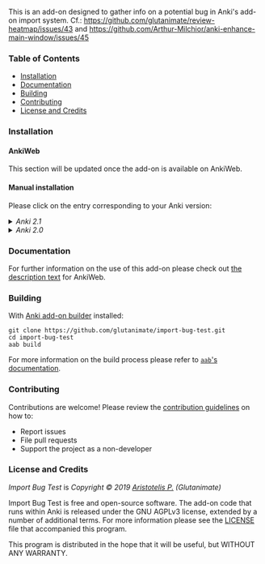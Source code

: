This is an add-on designed to gather info on a potential bug in Anki's add-on import system. Cf.: https://github.com/glutanimate/review-heatmap/issues/43 and https://github.com/Arthur-Milchior/anki-enhance-main-window/issues/45

### Table of Contents <!-- omit in toc -->

<!-- MarkdownTOC levels="1,2,3" -->

- [Installation](#installation)
- [Documentation](#documentation)
- [Building](#building)
- [Contributing](#contributing)
- [License and Credits](#license-and-credits)

<!-- /MarkdownTOC -->

### Installation

#### AnkiWeb <!-- omit in toc -->

This section will be updated once the add-on is available on AnkiWeb.
<!-- The easiest way to install Import Bug Test is through [AnkiWeb](https://ankiweb.net/shared/info/ANKIWEB_ID). -->

#### Manual installation <!-- omit in toc -->

Please click on the entry corresponding to your Anki version:

<details>

<summary><i>Anki 2.1</i></summary>

1. Make sure you have the [latest version](https://apps.ankiweb.net/#download) of Anki 2.1 installed. Earlier releases (e.g. found in various Linux distros) do not support `.ankiaddon` packages.
2. Download the latest `.ankiaddon` package from the [releases tab](https://github.com/glutanimate/import-bug-test/releases) (you might need to click on *Assets* below the description to reveal the download links)
3. From Anki's main window, head to *Tools* → *Add-ons*
4. Drag-and-drop the `.ankiaddon` package onto the add-ons list
5. Restart Anki

</details>

<details>

<summary><i>Anki 2.0</i></summary>

1. Go to *Tools* → *Add-ons* → *Open add-ons folder*
2. Find and delete the `Import Bug Test.py` file if it already exists.
3. See if you can find a `import_bug_test` folder. If so:
    1. If the folder contains a `meta.json` file, copy the file to a safe location. This will allow you to preserve your current settings.
    2. Proceed to delete the `import_bug_test` folder
4. Download and extract the latest Anki 2.0 add-on release from the [releases tab](https://github.com/glutanimate/import-bug-test/releases) (you might need to click on *Assets* below the description to reveal the download links)
5. Move the extracted `Import Bug Test.py` and `import_bug_test` into the add-ons folder
6. Optional: Place the `meta.json` file back into the directory if you created a copy beforehand.
7. Restart Anki

</details>

### Documentation

For further information on the use of this add-on please check out [the description text](docs/description.md) for AnkiWeb.

### Building

With [Anki add-on builder](https://github.com/glutanimate/anki-addon-builder/) installed:

    git clone https://github.com/glutanimate/import-bug-test.git
    cd import-bug-test
    aab build

For more information on the build process please refer to [`aab`'s documentation](https://github.com/glutanimate/anki-addon-builder/#usage).

### Contributing

Contributions are welcome! Please review the [contribution guidelines](./CONTRIBUTING.md) on how to:

- Report issues
- File pull requests
- Support the project as a non-developer

### License and Credits

*Import Bug Test* is *Copyright © 2019 [Aristotelis P.](https://glutanimate.com/) (Glutanimate)*

Import Bug Test is free and open-source software. The add-on code that runs within Anki is released under the GNU AGPLv3 license, extended by a number of additional terms. For more information please see the [LICENSE](https://github.com/glutanimate/import-bug-test/blob/master/LICENSE) file that accompanied this program.

This program is distributed in the hope that it will be useful, but WITHOUT ANY WARRANTY.
